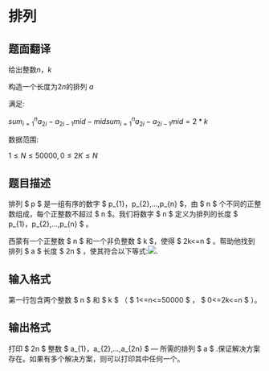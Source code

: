 # 排列

## 题面翻译

给出整数$n，k$

构造一个长度为$2n$的排列 $a$

满足:

$sum_{i=1}^{n} {a_{2i}-a_{2i-1}}mid-midsum_{i=1}^{n} a_{2i}-a_{2i-1} mid=2*k$

数据范围:

$1≤N≤50000,0≤2K≤N$

## 题目描述

排列 $ p $ 是一组有序的数字 $ p_{1}，p_{2},...,p_{n} $，由 $ n $ 个不同的正整数组成，每个正整数不超过 $ n $。我们将数字 $ n $ 定义为排列的长度 $ p_{1}，p_{2},...,p_{n} $ 。


西蒙有一个正整数 $ n $ 和一个非负整数 $ k $，使得 $ 2k<=n $ 。帮助他找到排列 $ a $ 长度 $ 2n $ ，使其符合以下等式:![](https://cdn.luogu.com.cn/upload/vjudge_pic/CF359B/3219249e86370a1de394689053e4d90b271818a5.png).

## 输入格式

第一行包含两个整数 $ n $ 和 $ k $ （ $ 1<=n<=50000 $ ， $ 0<=2k<=n $ ）。

## 输出格式

打印 $ 2n $ 整数 $ a_{1}，a_{2},...,a_{2n} $ — 所需的排列 $ a $ .保证解决方案存在。如果有多个解决方案，则可以打印其中任何一个。

#


